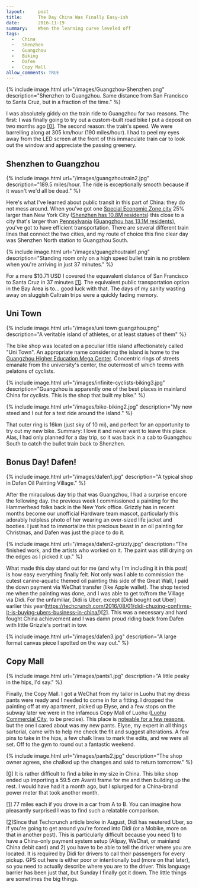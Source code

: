 ```yaml
---
layout:     post
title:      The Day China Was Finally Easy-ish
date:       2016-11-19
summary:    When the learning curve leveled off
tags: 
  -   China 
  -   Shenzhen
  -   Guangzhou
  -   Biking
  -   Dafen
  -   Copy Mall
allow_comments: TRUE
---
```

   

{% include image.html url="/images/Guangzhou-Shenzhen.png" description="Shenzhen to Guangzhou. Same distance from San Francisco to Santa Cruz, but in a fraction of the time." %}
<br>

I was absolutely giddy on the train ride to Guangzhou for two reasons. The first: I was finally going to try out a custom-built road bike I put a deposit on two months ago <a id="00" href="#01">[0]</a>. The second reason: the train's speed. We were barrelling along at 305 km/hour (190 miles/hour). I had to peel my eyes away from the LED screen at the front of this immaculate train car to look out the window and appreciate the passing greenery.

## Shenzhen to Guangzhou

{% include image.html url="/images/guangzhoutrain2.jpg" description="189.5 miles/hour. The ride is exceptionally smooth because if it wasn't we'd all be dead." %}
<br>

Here's what I've learned about public transit in this part of China: they do not mess around. When you've got one [Special Economic Zone city](https://en.wikipedia.org/wiki/Special_economic_zones_of_China) 25% larger than New York City ([Shenzhen has 10.8M residents](https://en.wikipedia.org/wiki/Shenzhen)) this close to a city that's larger than [Pennsylvania](https://en.wikipedia.org/wiki/Pennsylvania) ([Guangzhou has 13.1M residents](https://en.wikipedia.org/wiki/Guangzhou)), you've got to have efficient transportation. There are several different train lines that connect the two cities, and my route of choice this fine clear day was Shenzhen North station to Guangzhou South.

{% include image.html url="/images/guangzhoutrain1.png" description="Standing room only on a high speed bullet train is no problem when you're arriving in just 37 minutes." %}
<br>

For a mere $10.71 USD I covered the equavalent distance of San Francisco to Santa Cruz in 37 minutes <a id="10" href="#11">[1]</a>. The equivalent public transportation option in the Bay Area is to...  good luck with that. The days of my sanity wasting away on sluggish Caltrain trips were a quickly fading memory. 

## Uni Town

{% include image.html url="/images/uni town guangzhou.png" description="A veritable island of athletes, or at least statues of them" %}
<br>

The bike shop was located on a peculiar little island affectionately called "Uni Town". An appropriate name considering the island is home to the [Guangzhou Higher Education Mega Center](https://en.wikipedia.org/wiki/Guangzhou_Higher_Education_Mega_Center). Concentric rings of streets emanate from the university's center, the outermost of which teems with pelatons of cyclists.

{% include image.html url="/images/infinite-cyclists-biking3.jpg" description="Guangzhou is apparently one of the best places in mainland China for cyclists. This is the shop that built my bike." %}
<br>

{% include image.html url="/images/bike-biking2.jpg" description="My new steed and I out for a test ride around the island." %}
<br>

That outer ring is 16km (just sky of 10 mi), and perfect for an opportunity to try out my new bike. Summary: I love it and never want to leave this place. Alas, I had only planned for a day trip, so it was back in a cab to Guangzhou South to catch the bullet train back to Shenzhen. 

## Bonus Day! Dafen!

{% include image.html url="/images/dafen1.jpg" description="A typical shop in Dafen Oil Painting Village." %}
<br>

After the miraculous day trip that was Guangzhou, I had a surprise encore the following day. the previous week I commissioned a painting for the Hammerhead folks back in the New York office. Grizzly has in recent months become our unofficial Hardware team mascot, particularly this adorably helpless photo of her wearing an over-sized life jacket and booties. I just had to immortalize this precious beast in an oil painting for Christmas, and Dafen was just the place to do it. 

{% include image.html url="/images/dafen2-grizzly.jpg" description="The finished work, and the artists who worked on it. The paint was still drying on the edges as I picked it up." %}
<br>

What made this day stand out for me (and why I'm including it in this post) is how easy everything finally felt. Not only was I able to commission the cutest canine-aquatic themed oil painting this side of the Great Wall, I paid the down payment via WeChat transfer (like Apple wallet). The shop texted me when the painting was done, and I was able to get to/from the Village via Didi. For the unfamiliar, Didi is Uber, except [Didi bought out Uber] earlier this year(https://techcrunch.com/2016/08/01/didi-chuxing-confirms-it-is-buying-ubers-business-in-china/)<a id="20" href="#21">[2]</a>. This was a necessary and hard fought China achievement and I was damn proud riding back from Dafen with little Grizzle's portrait in tow. 

{% include image.html url="/images/dafen3.jpg" description="A large format canvas piece I spotted on the way out." %}
<br>

## Copy Mall

{% include image.html url="/images/pants1.jpg" description="A little peaky in the hips, I'd say." %}
<br>

Finally, the Copy Mall. I got a WeChat from my tailor in Luohu that my dress pants were ready and I needed to come in for a fitting. I dropped the painting off at my apartment, picked up Elyse, and a few stops on the subway later we were in the infamous Copy Mall of Luohu ([Luohu Commercial City](https://en.wikipedia.org/wiki/Luohu_Commercial_City), to be precise). This place is [noteable for a few reasons](https://en.tripadvisor.com.hk/ShowUserReviews-g297415-d1590980-r386228999-Luohu_Commerical_City_Lo_Wu_Shopping_Plaza-Shenzhen_Guangdong.html), but the one I cared about was my new pants. Elyse, my expert in all things sartorial, came with to help me check the fit and suggest alterations. A few pins to take in the hips, a few chalk lines to mark the edits, and we were all set. Off to the gym to round out a fantastic weekend. 

{% include image.html url="/images/pants2.jpg" description="The shop owner agrees, she chalked up the changes and said to return tomorrow." %}
<br>


<a id="01" href="#00">[0]</a> It is rather difficult to find a bike in my size in China. This bike shop ended up importing a 59.5 cm Avanti frame for me and then building up the rest. I would have had it a month ago, but I splurged for a China-brand power meter that took another month. 

<a id="11" href="#10">[1]</a> 77 miles each if you drove in a car from A to B. You can imagine how pleasantly surprised I was to find such a relatable comparison. 

<a id="21" href="#20">[2]</a>Since that Techcrunch article broke in August, Didi has neutered Uber, so if you're going to get around you're forced into Didi (or a Mobike, more on that in another post). This is particularly difficult because you need 1) to have a China-only payment system setup (Alipay, WeChat, or mainland China debit card) and 2) you have to be able to tell the driver where you are located. It is required by Didi for drivers to call their passengers for every pickup. GPS out here is either poor or intentionally bad (more on that later), so you need to actually describe where you are to the driver. This language barrier has been just that, but Sunday I finally got it down. The little things are sometimes the big things. 